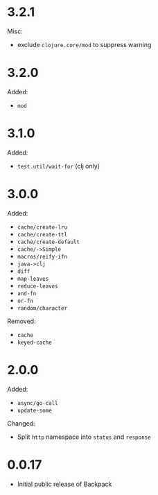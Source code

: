 # 3.2.1

Misc:
  * exclude `clojure.core/mod` to suppress warning
  
# 3.2.0

Added:
  * `mod` 

# 3.1.0

Added:
  * `test.util/wait-for` (clj only)
  
# 3.0.0

Added:
  * `cache/create-lru`
  * `cache/create-ttl`
  * `cache/create-default`
  * `cache/->Simple`
  * `macros/reify-ifn`
  * `java->clj`
  * `diff`
  * `map-leaves`
  * `reduce-leaves`
  * `and-fn`
  * `or-fn`
  * `random/character`
  
Removed:
  * `cache`
  * `keyed-cache`

# 2.0.0 

Added:
  * `async/go-call`
  * `update-some`
  
Changed:
  * Split `http` namespace into `status` and `response`

# 0.0.17
  * Initial public release of Backpack
